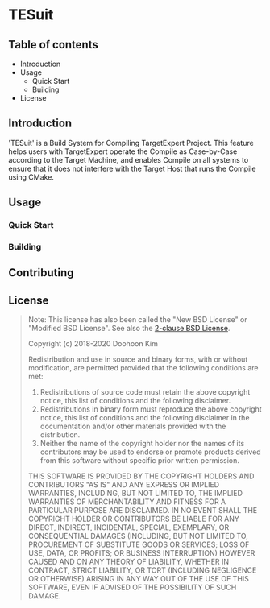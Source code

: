 # TESuit

## Table of contents

* Introduction
* Usage
  * Quick Start
  * Building
* License

## Introduction

'TESuit' is a Build System for Compiling TargetExpert Project. This feature helps users with TargetExpert operate the Compile as Case-by-Case according to the Target Machine, and enables Compile on all systems to ensure that it does not interfere with the Target Host that runs the Compile using CMake.

## Usage

### Quick Start

### Building

## Contributing

## License

> Note: This license has also been called the "New BSD License" or "Modified BSD License". See also the [2-clause BSD License](https://opensource.org/licenses/BSD-2-Clause).
>
> Copyright (c) 2018-2020 Doohoon Kim
>
> Redistribution and use in source and binary forms, with or without modification, are permitted provided that the following conditions are met:
>
> 1. Redistributions of source code must retain the above copyright notice, this list of conditions and the following disclaimer.
> 2. Redistributions in binary form must reproduce the above copyright notice, this list of conditions and the following disclaimer in the documentation and/or other materials provided with the distribution.
> 3. Neither the name of the copyright holder nor the names of its contributors may be used to endorse or promote products derived from this software without specific prior written permission.
>
> THIS SOFTWARE IS PROVIDED BY THE COPYRIGHT HOLDERS AND CONTRIBUTORS "AS IS" AND ANY EXPRESS OR IMPLIED WARRANTIES, INCLUDING, BUT NOT LIMITED TO, THE IMPLIED WARRANTIES OF MERCHANTABILITY AND FITNESS FOR A PARTICULAR PURPOSE ARE DISCLAIMED. IN NO EVENT SHALL THE COPYRIGHT HOLDER OR CONTRIBUTORS BE LIABLE FOR ANY DIRECT, INDIRECT, INCIDENTAL, SPECIAL, EXEMPLARY, OR CONSEQUENTIAL DAMAGES (INCLUDING, BUT NOT LIMITED TO, PROCUREMENT OF SUBSTITUTE GOODS OR SERVICES; LOSS OF USE, DATA, OR PROFITS; OR BUSINESS INTERRUPTION) HOWEVER CAUSED AND ON ANY THEORY OF LIABILITY, WHETHER IN CONTRACT, STRICT LIABILITY, OR TORT (INCLUDING NEGLIGENCE OR OTHERWISE) ARISING IN ANY WAY OUT OF THE USE OF THIS SOFTWARE, EVEN IF ADVISED OF THE POSSIBILITY OF SUCH DAMAGE.